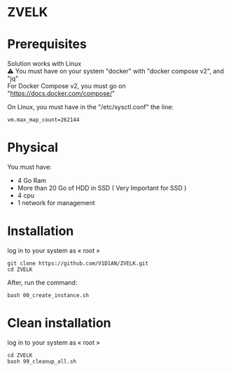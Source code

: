 # ZVELK

# Prerequisites

Solution works with Linux <br />
⚠️ You must have on your system "docker" with "docker compose v2", and "jq" <br />
For Docker Compose v2, you must go on "https://docs.docker.com/compose/" <br />

On Linux, you must have in the "/etc/sysctl.conf" the line:

```
vm.max_map_count=262144
```

# Physical

You must have: 
* 4 Go Ram
* More than 20 Go of HDD in SSD ( Very Important for SSD )
* 4 cpu
* 1 network for management

# Installation

log in to your system as « root »

```
git clone https://github.com/V1D1AN/ZVELK.git
cd ZVELK
```

After, run the command:
```
bash 00_create_instance.sh
```

# Clean installation

log in to your system as « root »

```
cd ZVELK
bash 99_cleanup_all.sh
```
